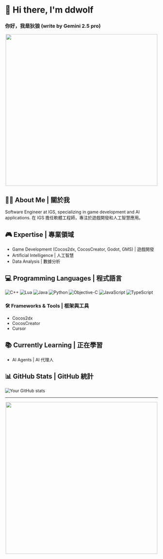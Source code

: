 # 👋 Hi there, I'm ddwolf 
### 你好，我是狄狼  (write by Gemini 2.5 pro)

<div align="center">
  <img src="https://media.giphy.com/media/L8K62iTDkzGX6/giphy.gif" width="500"/>
</div>

## 🧑‍💻 About Me | 關於我
Software Engineer at IGS, specializing in game development and AI applications.
在 IGS 擔任軟體工程師，專注於遊戲開發和人工智慧應用。

## 🎮 Expertise | 專業領域
- Game Development (Cocos2dx, CocosCreator, Godot, GMS) | 遊戲開發
- Artificial Intelligence | 人工智慧
- Data Analysis | 數據分析

## 💻 Programming Languages | 程式語言
![C++](https://img.shields.io/badge/C++-00599C?style=for-the-badge&logo=c%2B%2B&logoColor=white)
![Lua](https://img.shields.io/badge/Lua-2C2D72?style=for-the-badge&logo=lua&logoColor=white)
![Java](https://img.shields.io/badge/Java-ED8B00?style=for-the-badge&logo=java&logoColor=white)
![Python](https://img.shields.io/badge/Python-3776AB?style=for-the-badge&logo=python&logoColor=white)
![Objective-C](https://img.shields.io/badge/Objective--C-000000?style=for-the-badge&logo=apple&logoColor=white)
![JavaScript](https://img.shields.io/badge/JavaScript-F7DF1E?style=for-the-badge&logo=javascript&logoColor=black)
![TypeScript](https://img.shields.io/badge/TypeScript-3178C6?style=for-the-badge&logo=typescript&logoColor=white)

### 🛠 Frameworks & Tools | 框架與工具
- Cocos2dx
- CocosCreator
- Cursor

## 📚 Currently Learning | 正在學習
- AI Agents | AI 代理人

## 📊 GitHub Stats | GitHub 統計
![Your GitHub stats](https://github-readme-stats.vercel.app/api?username=igs-pochenkuo&show_icons=true&theme=radical)

---
<div align="center">
  <img src="https://media.giphy.com/media/L8K62iTDkzGX6/giphy.gif" width="500"/>
</div>
